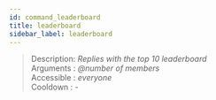 ```yaml
---
id: command_leaderboard
title: leaderboard
sidebar_label: leaderboard
---
```


> Description: _Replies with the top 10 leaderboard_<br>
> Arguments  : _@number of members_<br>
> Accessible : _everyone_<br>
> Cooldown   : _-_<br>